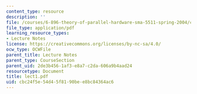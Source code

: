 ```yaml
---
content_type: resource
description: ''
file: /courses/6-896-theory-of-parallel-hardware-sma-5511-spring-2004/cbc24f5e54d45f8190bee8bc84364ac6_lect1.pdf
file_type: application/pdf
learning_resource_types:
- Lecture Notes
license: https://creativecommons.org/licenses/by-nc-sa/4.0/
ocw_type: OCWFile
parent_title: Lecture Notes
parent_type: CourseSection
parent_uid: 2de3b456-1af3-e8a7-c2da-606a9b4aad24
resourcetype: Document
title: lect1.pdf
uid: cbc24f5e-54d4-5f81-90be-e8bc84364ac6
---
```


